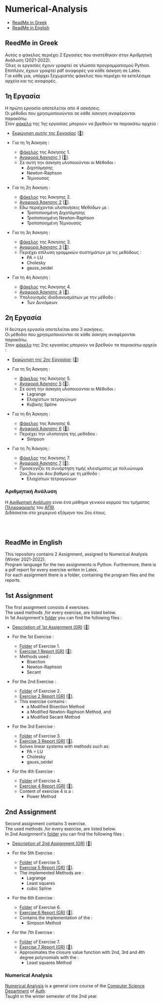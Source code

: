 # Numerical-Analysis
<!-- 
<img alt="GitHub last commit" src="https://img.shields.io/github/last-commit/tsingi-chris/Numerical-Analysis"> <img alt="GitHub code size in bytes" src="https://img.shields.io/github/languages/code-size/tsingi-chris/Numerical-Analysis"> 
-->
- [ReadMe in Greek](https://github.com/tsingi-chris/CSD-Auth/tree/main/3rd%20Semester/Numerical-Analysis#reedme-in-greek)
- [ReadMe in English](https://github.com/tsingi-chris/CSD-Auth/tree/main/3rd%20Semester/Numerical-Analysis#readme-in-english)

## ReedMe in Greek
Αυτός ο φάκελος περιέχει 2 Εργασίες που ανατέθηκαν στην Αριθμητική Ανάλυση (2021-2022). <br />
Όλες οι εργασίες έχουν γραφτεί σε γλώσσα προγραμματισμού Python. Επιπλέον, έχουν γραφτεί pdf αναφορές για κάθε άσκηση σε Latex. <br />
Για κάθε μια, υπάρχει ξεχωριστός φάκελος που περιέχει τα εκτελέσιμα αρχεία και τις αναφορές.

## 1η Εργασία 

Η πρώτη εργασία αποτελείται απο 4 ασκήσεις. <br />Οι μέθοδοι που χρησιμοποιούνται σε κάθε άσκηση αναφέρονται παρακάτω.<br /> 
Στον [φάκελο](https://github.com/tsingi-chris/CSD-Auth/tree/main/3rd%20Semester/Numerical-Analysis/1st%20Assignment) της 1ης εργασίας μπορούν να βρεθούν τα παρακάτω αρχεία :


- [Εκφώνηση αυτής της Εργασίας](https://github.com/tsingi-chris/CSD-Auth/blob/main/3rd%20Semester/Numerical-Analysis/1st%20Assignment/AssignmentDescription.pdf) [[💾](https://github.com/tsingi-chris/CSD-Auth/raw/main/3rd%20Semester/Numerical-Analysis/1st%20Assignment/AssignmentDescription.pdf)]


- Για τη 1η Άσκηση :
  - [Φάκελος](https://github.com/tsingi-chris/CSD-Auth/tree/main/3rd%20Semester/Numerical-Analysis/1st%20Assignment/Exercise%201) της Άσκησης 1.
  - [Αναφορά Άσκησης 1](https://github.com/tsingi-chris/CSD-Auth/blob/main/3rd%20Semester/Numerical-Analysis/1st%20Assignment/Exercise%201/Exercise1%20Report.pdf) [[💾](https://github.com/tsingi-chris/CSD-Auth/raw/main/3rd%20Semester/Numerical-Analysis/1st%20Assignment/Exercise%201/Exercise1%20Report.pdf)].
  - Σε αυτή την άσκηση υλοποιούνται οι Μέθοδοι :
    - Διχοτόμησης
    - Newton-Raphson
    - Τέμνουσας


- Για τη 2η Άσκηση :
  - [Φάκελος](https://github.com/tsingi-chris/CSD-Auth/tree/main/3rd%20Semester/Numerical-Analysis/1st%20Assignment/Exercise%202) της Άσκησης 2.
  - [Αναφορά Άσκησης 2](https://github.com/tsingi-chris/CSD-Auth/blob/main/3rd%20Semester/Numerical-Analysis/1st%20Assignment/Exercise%202/Exercise2%20Report.pdf) [[💾](https://github.com/tsingi-chris/CSD-Auth/raw/main/3rd%20Semester/Numerical-Analysis/1st%20Assignment/Exercise%202/Exercise2%20Report.pdf)].
  - Εδω περιέχονται υλοποιήσεις Μεθόδων με :
    - Τροποποιημένη Διχοτόμησης
    - Τροποποιημένη Newton-Raphson
    - Τροποποιημένη Τέμνουσας
  

- Για τη 3η Άσκηση :
  - [Φάκελος](https://github.com/tsingi-chris/CSD-Auth/tree/main/3rd%20Semester/Numerical-Analysis/1st%20Assignment/Exercise%203) της Άσκησης 3.
  - [Αναφορά Άσκησης 3](https://github.com/tsingi-chris/CSD-Auth/blob/main/3rd%20Semester/Numerical-Analysis/1st%20Assignment/Exercise%203/Exercise3%20Report.pdf) [[💾](https://github.com/tsingi-chris/CSD-Auth/raw/main/3rd%20Semester/Numerical-Analysis/1st%20Assignment/Exercise%203/Exercise3%20Report.pdf)].
  - Περιέχει επίλυση γραμμικών συστημάτων με τις μεθόδους :
    - PA = LU
    - Cholesky
    - gauss_seidel


- Για τη 4η Άσκηση :
  - [Φάκελος](https://github.com/tsingi-chris/CSD-Auth/tree/main/3rd%20Semester/Numerical-Analysis/1st%20Assignment/Exercise%204) της Άσκησης 4.
  - [Αναφορά Άσκησης 4](https://github.com/tsingi-chris/CSD-Auth/blob/main/3rd%20Semester/Numerical-Analysis/1st%20Assignment/Exercise%204/Exercise4%20Report.pdf) [[💾](https://github.com/tsingi-chris/CSD-Auth/raw/main/3rd%20Semester/Numerical-Analysis/1st%20Assignment/Exercise%204/Exercise4%20Report.pdf)].
  - Υπολογισμός ιδιοδιανυσμάτων με την μέθοδο :
    - Των Δυνάμεων
    

## 2η Εργασία
Η δεύτερη εργασία αποτελείται απο 3 ασκήσεις. <br />Οι μέθοδοι που χρησιμοποιούνται σε κάθε άσκηση αναφέρονται παρακάτω.<br /> 
Στον [φάκελο](https://github.com/tsingi-chris/CSD-Auth/tree/main/3rd%20Semester/Numerical-Analysis/2nd%20Assignment) της 2ης εργασίας μπορούν να βρεθούν τα παρακάτω αρχεία :


- [Εκφώνηση της 2ης Εργασίας](https://github.com/tsingi-chris/CSD-Auth/blob/main/3rd%20Semester/Numerical-Analysis/2nd%20Assignment/Assignment2Description.pdf) [[💾](https://github.com/tsingi-chris/CSD-Auth/raw/main/3rd%20Semester/Numerical-Analysis/2nd%20Assignment/Assignment2Description.pdf)]


- Για τη 5η Άσκηση :
  - [Φάκελος](https://github.com/tsingi-chris/CSD-Auth/tree/main/3rd%20Semester/Numerical-Analysis/2nd%20Assignment/Exercise%205) της Άσκησης 5.
  - [Αναφορά Άσκησης 5](https://github.com/tsingi-chris/CSD-Auth/blob/main/3rd%20Semester/Numerical-Analysis/2nd%20Assignment/Exercise%205/Exercise5%20Report.pdf) [[💾](https://github.com/tsingi-chris/CSD-Auth/raw/main/3rd%20Semester/Numerical-Analysis/2nd%20Assignment/Exercise%205/Exercise5%20Report.pdf)].
  - Σε αυτή την άσκηση υλοποιούνται οι Μέθοδοι :
    - Lagrange
    - Eλαχίστων τετραγώνων
    - Κυβικής Spline


- Για τη 6η Άσκηση :
  - [Φάκελος](https://github.com/tsingi-chris/CSD-Auth/tree/main/3rd%20Semester/Numerical-Analysis/2nd%20Assignment/Exercise%206) της Άσκησης 6.
  - [Αναφορά Άσκησης 6](https://github.com/tsingi-chris/CSD-Auth/blob/main/3rd%20Semester/Numerical-Analysis/2nd%20Assignment/Exercise%206/Exercise6%20Report.pdf) [[💾](https://github.com/tsingi-chris/CSD-Auth/raw/main/3rd%20Semester/Numerical-Analysis/2nd%20Assignment/Exercise%206/Exercise6%20Report.pdf)].
  - Περιέχει την υλοποίηση της μεθόδου :
    - Simpson
  

- Για τη 7η Άσκηση :
  - [Φάκελος](https://github.com/tsingi-chris/CSD-Auth/tree/main/3rd%20Semester/Numerical-Analysis/2nd%20Assignment/Exercise%207) της Άσκησης 7.
  - [Αναφορά Άσκησης 7](https://github.com/tsingi-chris/CSD-Auth/blob/main/3rd%20Semester/Numerical-Analysis/2nd%20Assignment/Exercise%207/Exercise7%20Report.pdf) [[💾](https://github.com/tsingi-chris/CSD-Auth/raw/main/3rd%20Semester/Numerical-Analysis/2nd%20Assignment/Exercise%207/Exercise7%20Report.pdf)].
  - Προσεγγίζει τη συνάρτηση τιμής κλεισίματος με πολυώνυμα 2ου,3ου και 4ου βαθμού με τη μέθοδο :
    - Eλαχίστων τετραγώνων

### Αριθμητική Ανάλυση
Η [Αριθμητική Ανάλυση](https://elearning.auth.gr/course/view.php?id=7942) είναι ένα μάθημα γενικού κορμού του τμήματος [Πληροφορικής](https://www.csd.auth.gr/) του [ΑΠΘ](https://www.auth.gr/).  <br /> 
Διδάσκεται στο χειμερινό εξάμηνο του 2ου έτους. 

<br /> <br />

## ReadMe in English

This repository contains 2 Assignment, assigned to Numerical Analysis (Winter 2021-2022).<br />
Program language for the two assignments is Python. Furthermore, there is a pdf report for every exercise writen in Latex. <br />
For each assignment there is a folder, containing the program files and the reports. 
 
## 1st Assignment

The first assignment consists 4 exercises. <br />
The used methods ,for every exercise, are listed below. <br /> 
In 1st Assignment's [folder](https://github.com/tsingi-chris/CSD-Auth/tree/main/3rd%20Semester/Numerical-Analysis/1st%20Assignment) you can find the following files :


- [Description of 1st Assignment (GR)](https://github.com/tsingi-chris/CSD-Auth/blob/main/3rd%20Semester/Numerical-Analysis/1st%20Assignment/AssignmentDescription.pdf) [[💾](https://github.com/tsingi-chris/CSD-Auth/raw/main/3rd%20Semester/Numerical-Analysis/1st%20Assignment/AssignmentDescription.pdf)]


- For the 1st Exercise :
  - [Folder](https://github.com/tsingi-chris/CSD-Auth/tree/main/3rd%20Semester/Numerical-Analysis/1st%20Assignment/Exercise%201) of Exercise 1.
  - [Exercise 1 Report (GR)](https://github.com/tsingi-chris/CSD-Auth/blob/main/3rd%20Semester/Numerical-Analysis/1st%20Assignment/Exercise%201/Exercise1%20Report.pdf) [[💾](https://github.com/tsingi-chris/CSD-Auth/raw/main/3rd%20Semester/Numerical-Analysis/1st%20Assignment/Exercise%201/Exercise1%20Report.pdf)].
  - Methods used :
    - Bisection
    - Newton-Raphson
    - Secant


- For the 2nd Exercise :
  - [Folder](https://github.com/tsingi-chris/CSD-Auth/tree/main/3rd%20Semester/Numerical-Analysis/1st%20Assignment/Exercise%202) of Exercise 2.
  - [Exercise 2 Report (GR)](https://github.com/tsingi-chris/CSD-Auth/blob/main/3rd%20Semester/Numerical-Analysis/1st%20Assignment/Exercise%202/Exercise2%20Report.pdf) [[💾](https://github.com/tsingi-chris/CSD-Auth/raw/main/3rd%20Semester/Numerical-Analysis/1st%20Assignment/Exercise%202/Exercise2%20Report.pdf)].
  - This exercise contains :
    - a Modified Bisection Method
    - a Modified Newton-Raphson Method, and
    - a Modified Secant Method
  

- For the 3rd Exercise :
  - [Folder](https://github.com/tsingi-chris/CSD-Auth/tree/main/3rd%20Semester/Numerical-Analysis/1st%20Assignment/Exercise%203) of Exercise 3.
  - [Exercise 3 Report (GR)](https://github.com/tsingi-chris/CSD-Auth/blob/main/3rd%20Semester/Numerical-Analysis/1st%20Assignment/Exercise%203/Exercise3%20Report.pdf) [[💾](https://github.com/tsingi-chris/CSD-Auth/raw/main/3rd%20Semester/Numerical-Analysis/1st%20Assignment/Exercise%203/Exercise3%20Report.pdf)].
  - Solves linear systems with methods such as:
    - PA = LU
    - Cholesky
    - gauss_seidel


- For the 4th Exercise :
  - [Folder](https://github.com/tsingi-chris/CSD-Auth/tree/main/3rd%20Semester/Numerical-Analysis/1st%20Assignment/Exercise%204) of Exercise 4.
  - [Exercise 4 Report (GR)](https://github.com/tsingi-chris/CSD-Auth/blob/main/3rd%20Semester/Numerical-Analysis/1st%20Assignment/Exercise%204/Exercise4%20Report.pdf) [[💾](https://github.com/tsingi-chris/CSD-Auth/raw/main/3rd%20Semester/Numerical-Analysis/1st%20Assignment/Exercise%204/Exercise4%20Report.pdf)].
  - Content of exercise 4 is a :
    - Power Method
 
 
## 2nd Assignment
Second assignment contains 3 exercise. <br />The used methods ,for every exercise, are listed below.<br /> 
In 2nd Assignment's [folder](https://github.com/tsingi-chris/CSD-Auth/tree/main/3rd%20Semester/Numerical-Analysis/2nd%20Assignment) you can find the following files :


- [Description of 2nd Assignment (GR)](https://github.com/tsingi-chris/CSD-Auth/blob/main/3rd%20Semester/Numerical-Analysis/2nd%20Assignment/Assignment2Description.pdf) [[💾](https://github.com/tsingi-chris/CSD-Auth/raw/main/3rd%20Semester/Numerical-Analysis/2nd%20Assignment/Assignment2Description.pdf)]


- For the 5th Exercise :
  - [Folder](https://github.com/tsingi-chris/CSD-Auth/tree/main/3rd%20Semester/Numerical-Analysis/2nd%20Assignment/Exercise%205) of Exercise 5.
  - [Exercise 5 Report (GR)](https://github.com/tsingi-chris/CSD-Auth/blob/main/3rd%20Semester/Numerical-Analysis/2nd%20Assignment/Exercise%205/Exercise5%20Report.pdf) [[💾](https://github.com/tsingi-chris/CSD-Auth/raw/main/3rd%20Semester/Numerical-Analysis/2nd%20Assignment/Exercise%205/Exercise5%20Report.pdf)].
  - The implemented Methods are :
    - Lagrange
    - Least squares
    - cubic Spline


- For the 6th Exercise :
  - [Folder](https://github.com/tsingi-chris/CSD-Auth/tree/main/3rd%20Semester/Numerical-Analysis/2nd%20Assignment/Exercise%206) of Exercise 6.
  - [Exercise 6 Report (GR)](https://github.com/tsingi-chris/CSD-Auth/blob/main/3rd%20Semester/Numerical-Analysis/2nd%20Assignment/Exercise%206/Exercise6%20Report.pdf) [[💾](https://github.com/tsingi-chris/CSD-Auth/raw/main/3rd%20Semester/Numerical-Analysis/2nd%20Assignment/Exercise%206/Exercise6%20Report.pdf)].
  - Contains the implementation of the :
    - Simpson Method
  

- For the 7th Exercise :
  - [Folder](https://github.com/tsingi-chris/CSD-Auth/tree/main/3rd%20Semester/Numerical-Analysis/2nd%20Assignment/Exercise%207) of Exercise 7.
  - [Exercise 7 Report (GR)](https://github.com/tsingi-chris/CSD-Auth/blob/main/3rd%20Semester/Numerical-Analysis/2nd%20Assignment/Exercise%207/Exercise7%20Report.pdf) [[💾](https://github.com/tsingi-chris/CSD-Auth/raw/main/3rd%20Semester/Numerical-Analysis/2nd%20Assignment/Exercise%207/Exercise7%20Report.pdf)].
  - Approximates the closure value function with 2nd, 3rd and 4th degree polynomials with the :
    - Least squares Method


### Numerical Analysis
[Numerical Analysis](https://elearning.auth.gr/course/view.php?id=7942) is a general core course of the [Computer Science Department](https://www.csd.auth.gr/en) of [Auth](https://www.auth.gr/en/).  <br /> 
Taught in the winter semester of the 2nd year.
